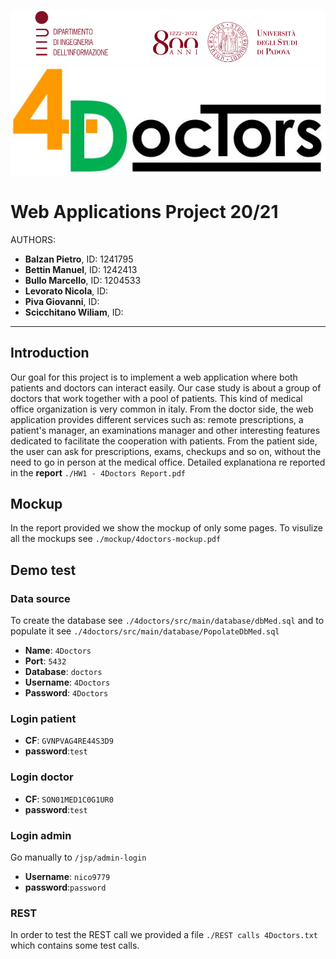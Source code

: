 ![alt text](mockup/top.png)
![alt text](mockup/logo.png)

# Web Applications Project 20/21

AUTHORS:

- **Balzan Pietro**, ID: 1241795
- **Bettin Manuel**, ID: 1242413
- **Bullo Marcello**, ID: 1204533
- **Levorato Nicola**, ID: 
- **Piva Giovanni**, ID: 
- **Scicchitano Wiliam**, ID: 

---------------------


## Introduction
Our goal for this project is to implement a web application where both patients and doctors can interact easily. Our case study is about a group of doctors that work together with a pool of patients. This kind of medical office organization is very common in italy. From the doctor side, the web application provides different services such as: remote prescriptions, a patient's manager, an examinations manager and other interesting features dedicated to facilitate the cooperation with patients. From the patient side, the user can ask for prescriptions, exams, checkups and so on, without the need to go in person at the medical office. Detailed explanationa re reported in the **report** `./HW1 - 4Doctors Report.pdf`

## Mockup
In the report provided we show the mockup of only some pages. To visulize all the mockups see `./mockup/4doctors-mockup.pdf`
 
## Demo test

### Data source
To create the database see `./4doctors/src/main/database/dbMed.sql` and to populate it see `./4doctors/src/main/database/PopolateDbMed.sql`

- **Name**: `4Doctors`
- **Port**: `5432`
- **Database**: `doctors`
- **Username**: `4Doctors`
- **Password**: `4Doctors`

### Login patient
- **CF**: `GVNPVAG4RE44S3D9`
- **password**:`test`

### Login doctor
- **CF**: `SON01MED1C0G1UR0`
- **password**:`test`

### Login admin
Go manually to `/jsp/admin-login`
- **Username**: `nico9779`
- **password**:`password`


### REST
In order to test the REST call we provided a file `./REST calls 4Doctors.txt` which contains some test calls.





